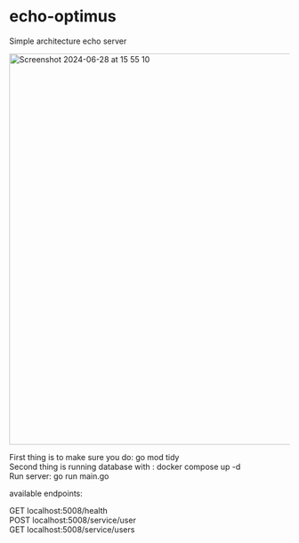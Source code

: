 # echo-optimus
Simple architecture echo server



<img width="703" alt="Screenshot 2024-06-28 at 15 55 10" src="https://github.com/zedGGs/echo-optimus/assets/153705375/65510fd2-245c-405b-af2d-81895ce89e5b">


First thing is to make sure you do: go mod tidy <br>
Second thing is running database with : docker compose up -d <br>
Run server: go run main.go 

available endpoints: 

GET localhost:5008/health <br>
POST localhost:5008/service/user <br>
GET localhost:5008/service/users
